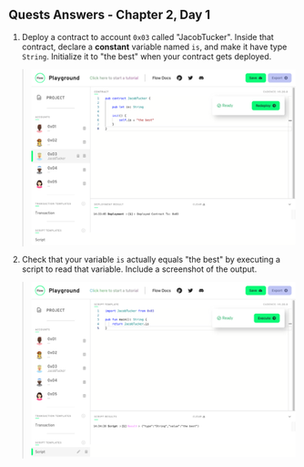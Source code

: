 ## Quests Answers - Chapter 2, Day 1

1. Deploy a contract to account `0x03` called "JacobTucker". Inside that contract, declare a **constant** variable named `is`, and make it have type `String`. Initialize it to "the best" when your contract gets deployed.

> <img src="/chapter2/day1/screenshot_01_C2_D1.png" alt="screenshot" size="400">

2. Check that your variable `is` actually equals "the best" by executing a script to read that variable. Include a screenshot of the output.

> <img src="/chapter2/day1/screenshot_02_C2_D1.png" alt="screenshot" size="400">
